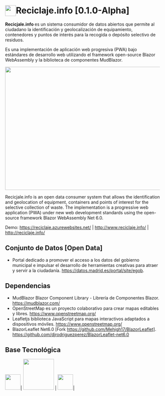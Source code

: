 # <img src="https://reciclaje.azurewebsites.net/content/img/Icon-Reciclaje-Info.svg" width="35" style="float:left;"> Reciclaje.info [0.1.0-Alpha]
<strong>Recicjale.info </strong> es un sistema consumidor de datos abiertos que permite al ciudadano la identificación y geolocalización de equipamiento, contenedores y puntos de interés para la recogida o depósito selectivo de residuos.

Es una implementación de aplicación web progresiva (PWA) bajo estándares de desarrollo web utilizando el framework open-source Blazor WebAssembly y la biblioteca de componentes MudBlazor.
<p align="center">
 <img width="550" height="400" src="https://user-images.githubusercontent.com/100622467/171995509-e4dcdd58-5638-4aa2-a262-6a8d37378ab8.png">
</p>
Recicjale.info is an open data consumer system that allows the identification and geolocation of equipment, containers and points of interest for the selective collection of waste. The implementation is a progressive web application (PWA) under new web development standards using the open-source framework Blazor WebAssembly Net 6.0.

Demo: https://reciclaje.azurewebsites.net/  | http://www.reciclaje.info/ | http://reciclaje.info/
## Conjunto de Datos [Open Data]
- Portal dedicado a promover el acceso a los datos del gobierno municipal e impulsar el desarrollo de herramientas creativas para atraer y servir a la ciudadanía.
 https://datos.madrid.es/portal/site/egob. 

## Dependencias
- MudBlazor Blazor Component Library - Librería de Componentes Blazor. https://mudblazor.com/
- OpenStreetMap es un proyecto colaborativo para crear mapas editables y libres. https://www.openstreetmap.org/ 
- Leafletjs biblioteca JavaScript para mapas interactivos adaptados a dispositivos móviles. https://www.openstreetmap.org/
- BlazorLeaflet Net6.0 [Fork https://github.com/Mehigh17/BlazorLeaflet]. https://github.com/djrodriguezperez/BlazorLeaflet-net6.0



## Base Tecnológica

<img src="https://raw.githubusercontent.com/simple-icons/simple-icons/master/icons/blazor.svg" width="50">|
<img src="https://www.vectorlogo.zone/logos/webassembly/webassembly-ar21.svg" width="100"> |
<img src="https://user-images.githubusercontent.com/100622467/167579986-758db4a3-b124-4b04-9ed0-5059023558ca.png" width="50">| 




